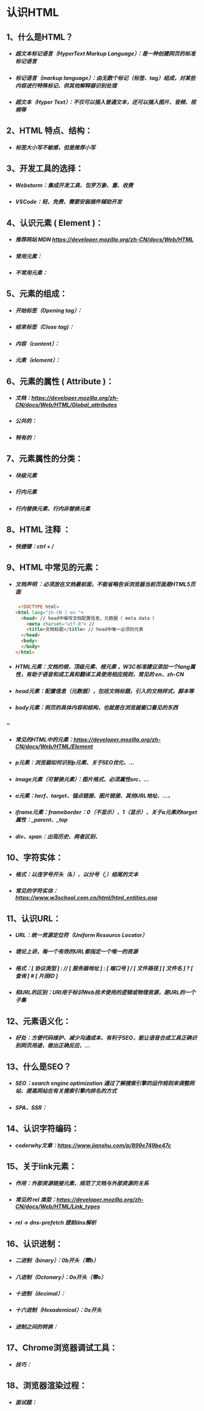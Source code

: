 # 认识HTML



## 1、什么是HTML？

- ##### 超文本标记语言（HyperText Markup Language）：是一种创建网页的标准标记语言

- ##### 标记语言（markup language）：由无数个标记（标签、tag）组成，对某些内容进行特殊标记、供其他解释器识别处理

- ##### 超文本（Hyper Text）：不仅可以插入普通文本，还可以插入图片、音频、视频等



## 2、HTML 特点、结构：

- ##### 标签大小写不敏感，但是推荐小写




## 3、开发工具的选择：

- ##### Webstorm：集成开发工具、包罗万象、重、收费

- ##### VSCode：轻、免费、需要安装插件辅助开发



## 4、认识元素 ( Element )：

- ##### 推荐网站 MDN   https://developer.mozilla.org/zh-CN/docs/Web/HTML

- ##### 常用元素：

- ##### 不常用元素：



## 5、元素的组成：

- ##### 开始标签（Opening tag）：

- ##### 结束标签（Close tag)：

- ##### 内容（content）：

- ##### 元素（element）：



## 6、元素的属性 ( Attribute )：

- ##### 文档：https://developer.mozilla.org/zh-CN/docs/Web/HTML/Global_attributes

- ##### 公共的：

- ##### 特有的：



## 7、元素属性的分类：

- ##### 块级元素

- ##### 行内元素

- ##### 行内替换元素、行内非替换元素



## 8、HTML 注释 ：

- ##### 快捷键：ctrl + /      <!-- 注释内容 -->



## 9、HTML 中常见的元素：

- ##### 文档声明  <!DOCTYPE html>：必须放在文档最前面，不能省略告诉浏览器当前页面是HTML5页面

  ```html
   <!DOCTYPE html> 
  <html lang="zh-CN | en ">
    <head> // head中编写文档配置信息，元数据（ meta data ）
      <meta charset="utf-8"> // 
      <title>文档标题</title> // head中唯一必须的元素
    </head>
    <body>
    </body>
  </html>
  
  ```
  
- ##### HTML元素：文档的根，顶级元素、根元素 ，W3C标准建议添加一个lang属性，有助于语音和成工具和翻译工具使用相应规则，常见的 en、zh-CN

- ##### head元素：配置信息（元数据），包括文档标题，引入的文档样式，脚本等

- ##### body元素：网页的具体内容和结构，也就是在浏览器窗口看见的东西

##### ~

- ##### 常见的HTML中的元素：https://developer.mozilla.org/zh-CN/docs/Web/HTML/Element

- ##### p元素：浏览器如何识别p元素、关于SEO优化、...

- ##### image元素（可替换元素）：图片格式、必须属性src、...

- ##### a元素：herf、target、锚点链接、图片链接、其他URL地址、...、

- ##### iframe元素：frameborder：0（不显示）、1（显示）、关于a元素的target属性：_parent、_top

- ##### div、span：出现历史、两者区别、



## 10、字符实体：

- ##### 格式：以连字号开头（&）、以分号（;）结尾的文本

- ##### 常见的字符实体：https://www.w3school.com.cn/html/html_entities.asp



## 11、认识URL：

- ##### URL：统一资源定位符（Uniform Resource Locator）

- ##### 理论上讲，每一个有效的URL都指定一个唯一的资源

- ##### 格式：[ 协议类型 ] : // [ 服务器地址 ] : [ 端口号 ] / [ 文件路径 ] [ 文件名 ] ? [ 查询 ] # [ 片段ID ]

- ##### 和URL的区别：URI用于标识Web技术使用的逻辑或物理资源，是URL的一个子集



## 12、元素语义化：

- ##### 好处：方便代码维护、减少沟通成本、有利于SEO，能让语音合成工具正确识别网页用途，做出正确反应、...



## 13、什么是SEO？

- ##### SEO：search engine optimization 通过了解搜索引擎的运作规则来调整网站、提高网站在有关搜索引擎内排名的方式

- ##### SPA、SSR：



## 14、认识字符编码：

- ##### coderwhy文章：https://www.jianshu.com/p/899e749be47c



## 15、关于link元素：

- ##### 作用：外部资源链接元素，规范了文档与外部资源的关系

- ##### 常见的 rel 类型：https://developer.mozilla.org/zh-CN/docs/Web/HTML/Link_types

- ##### rel -> dns-prefetch 提前dns解析



## 16、认识进制：

- ##### 二进制（binary）：0b开头（零b）

- ##### 八进制（Octonary）：0o开头（零o）

- ##### 十进制（decimal）：

- ##### 十六进制（Hexademical）：0x开头

- ##### 进制之间的转换：



## 17、Chrome浏览器调试工具：

- ##### 技巧：



## 18、浏览器渲染过程：

- ##### 面试题：


